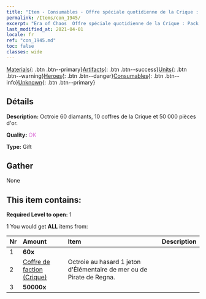 ```yaml
---
title: "Item - Consumables - Offre spéciale quotidienne de la Crique : Pack B"
permalink: /Items/con_1945/
excerpt: "Era of Chaos  Offre spéciale quotidienne de la Crique : Pack B"
last_modified_at: 2021-04-01
locale: fr
ref: "con_1945.md"
toc: false
classes: wide
---
```

 [Materials](/fr/Items/){: .btn .btn--primary}[Artifacts](/fr/Items/Artifacts/){: .btn .btn--success}[Units](/fr/Items/Units/){: .btn .btn--warning}[Heroes](/fr/Items/Heroes/){: .btn .btn--danger}[Consumables](/fr/Items/Consumables/){: .btn .btn--info}[Unknown](/fr/Items/Unknown/){: .btn .btn--primary}

## Détails
 **Description:** Octroie 60 diamants, 10 coffres de la Crique et 50 000 pièces d'or.

 **Quality:** <span style="color: #DA70D6">OK</span>

 **Type:** Gift

## Gather

  None

## This item contains:

 **Required Level to open:** 1

 1 You would get **ALL** items  from:

  | Nr | Amount |     Item    | Description |
  |:---|:-------|:------------|:-----------:|
  | 1 |  **60x** | <i class="fas fa-gem"/> |  | 
  | 2 | [Coffre de faction (Crique)](/fr/Items/con_1278/) | Octroie au hasard 1 jeton d'Élémentaire de mer ou de Pirate de Regna. | 
  | 3 |  **50000x** | <i class="fas fa-coins"/> |  | 
